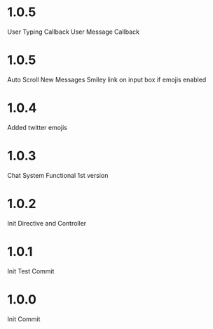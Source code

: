 # 1.0.5
User Typing Callback
User Message Callback

# 1.0.5
Auto Scroll New Messages
Smiley link on input box if emojis enabled

# 1.0.4
Added twitter emojis

# 1.0.3
Chat System Functional 1st version

# 1.0.2
Init Directive and Controller

# 1.0.1
Init Test Commit

# 1.0.0
Init Commit
